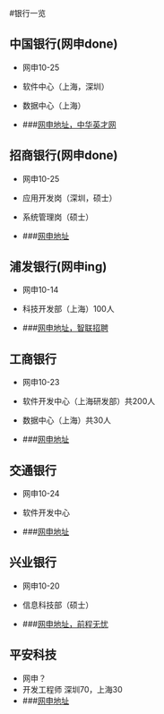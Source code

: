 #银行一览
## 中国银行(网申done)
- 网申10-25
- 软件中心（上海，深圳）
- 数据中心（上海）

- ###[网申地址，中华英才网](http://campus.chinahr.com/2015/pages/boc/jobs.asp)

## 招商银行(网申done)
- 网申10-25
- 应用开发岗（深圳，硕士）
- 系统管理岗（硕士）

- ###[网申地址](http://career.cmbchina.com/Campus/Campus.aspx)

## 浦发银行(网申ing)
- 网申10-14
- 科技开发部（上海）100人

- ###[网申地址，智联招聘](http://special.zhaopin.com/campus/2014/sh/091109/joblistz.htm#job)

## 工商银行
- 网申10-23
- 软件开发中心（上海研发部）共200人
- 数据中心（上海）共30人

- ###[网申地址](https://job.icbc.com.cn/ICBCDynamicSite2/Employ/AffiDetail.aspx?AffiType=1&Flag=1&PlacardID=20150035&ProjectID=0000095644&PlanID=20150035&parentPage=%2fICBCDynamicSite2%2fEmploy%2fAffiList.aspx%3fAffiType%3d1%26PlanID%3d20150035)

## 交通银行
- 网申10-24
- 软件开发中心

- ###[网申地址](http://job.bankcomm.com/getPositionById.do?positionId=19887)

## 兴业银行
- 网申10-20
- 信息科技部（硕士）

- ###[网申地址，前程无忧](http://xyz.51job.com//external/apply.aspx?jobid=64247340&ctmid=2324283)

## 平安科技
- 网申？
- 开发工程师 深圳70，上海30
- ###[网申地址](http://itjob.pingan.com/itjob.aface.school.jobDetail.do?operation=getJobById&jobId=E529DC38C35858E3E040210AA11F06DD)




